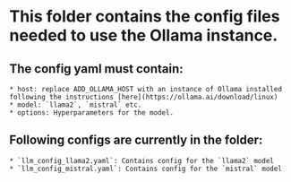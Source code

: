 # This folder contains the config files needed to use the Ollama instance.

## The config yaml must contain:
    * host: replace ADD_OLLAMA_HOST with an instance of Ollama installed following the instructions [here](https://ollama.ai/download/linux)
    * model: `llama2`, `mistral` etc. 
    * options: Hyperparameters for the model.

## Following configs are currently in the folder:
    * `llm_config_llama2.yaml`: Contains config for the `llama2` model
    * `llm_config_mistral.yaml`: Contains config for the `mistral` model